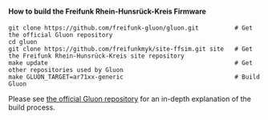 #### How to build the Freifunk Rhein-Hunsrück-Kreis Firmware
    
    git clone https://github.com/freifunk-gluon/gluon.git          # Get the official Gluon repository
    cd gluon
    git clone https://github.com/freifunkmyk/site-ffsim.git site   # Get the Freifunk Rhein-Hunsrück-Kreis site repository
    make update                                                    # Get other repositories used by Gluon
    make GLUON_TARGET=ar71xx-generic                               # Build Gluon

Please see [the official Gluon repository](https://github.com/freifunk-gluon/gluon) for an in-depth explanation of the build process.


